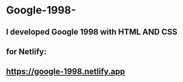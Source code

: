 # Google-1998-
## I developed Google 1998 with HTML AND CSS
## for Netlify:
## https://google-1998.netlify.app
